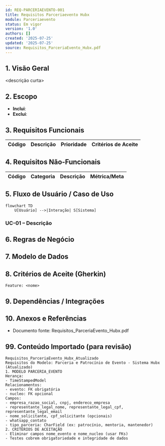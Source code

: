 ```yaml
---
id: REQ-PARCERIAEVENTO-001
title: Requisitos Parceriaevento Hubx
module: Parceriaevento
status: Em vigor
version: '1.0'
authors: []
created: '2025-07-25'
updated: '2025-07-25'
source: Requisitos_ParceriaEvento_Hubx.pdf
---
```


## 1. Visão Geral

<descrição curta>

## 2. Escopo
- **Inclui**:
- **Exclui**:

## 3. Requisitos Funcionais
| Código | Descrição | Prioridade | Critérios de Aceite |
|--------|-----------|-----------|---------------------|

## 4. Requisitos Não-Funcionais
| Código | Categoria | Descrição | Métrica/Meta |
|--------|-----------|-----------|--------------|

## 5. Fluxo de Usuário / Caso de Uso
```mermaid
flowchart TD
    U[Usuário] -->|Interação| S[Sistema]
```

### UC-01 – Descrição

## 6. Regras de Negócio

## 7. Modelo de Dados

## 8. Critérios de Aceite (Gherkin)
```gherkin
Feature: <nome>
```

## 9. Dependências / Integrações

## 10. Anexos e Referências
- Documento fonte: Requisitos_ParceriaEvento_Hubx.pdf

## 99. Conteúdo Importado (para revisão)

```
Requisitos_ParceriaEvento_Hubx_Atualizado
Requisitos do Modelo: Parceria e Patrocínio de Evento - Sistema Hubx (Atualizado)
1. MODELO PARCERIA_EVENTO
Herança:
- TimeStampedModel
Relacionamentos:
- evento: FK obrigatória
- nucleo: FK opcional
Campos:
- empresa_razao_social, cnpj, endereco_empresa
- representante_legal_nome, representante_legal_cpf, representante_legal_email
- nome_solicitante, cpf_solicitante (opcionais)
- whatsapp_contato
- tipo_parceria: CharField (ex: patrocínio, mentoria, mantenedor)
2. CRITÉRIOS DE ACEITAÇÃO
- Eliminar campos nome_evento e nome_nucleo (usar FKs)
- Testes cobrem obrigatoriedade e integridade de dados
```
